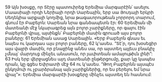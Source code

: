 59 Այն խօսքը, որ Տէրը պատուիրեց Երեմիա մարգարէին՝ ասելու Մաասիայի որդի Ներիայի որդի Սարեային, երբ սա Յուդայի երկրի Սեդեկիա արքայի կողմից, նրա թագաւորութեան չորրորդ տարում, գնում էր Բաբելոն: Սարեան նրա գանձապետն էր: 60 Երեմիան մի մատեանի մէջ նկարագրեց այն բոլոր չարիքները, որ գալու էին Բաբելոնի վրայ, այսինքն՝ Բաբելոնի մասին գրուած այս բոլոր բաները: 61 Երեմիան ասաց Սարեային. «Երբ Բաբելոն գնաս եւ նայես ու կարդաս այս բոլոր բաները, 62 կ՚ասես. “Տէ՛ր, դու խօսեցիր այս վայրի մասին, որ բնաջինջ անես սա, որ այստեղ այլեւս բնակիչ չմնայ՝ մարդուց մինչեւ անասուն, որ յաւիտեան ամայութիւն լինի”: 63 Իսկ երբ վերջացնես այդ մատեանի ընթերցումը, քար կը կապես դրան, կը գցես Եփրատի մէջ 64 ու կ՚ասես. “Թող Բաբելոնն այսպէս ընկղմուի ու չբարձրանայ այն չարիքներից, որ ես բերելու եմ նրա վրայ”»:
Երեմիա մարգարէի խօսքերը մինչեւ այստեղ են հասնում:
